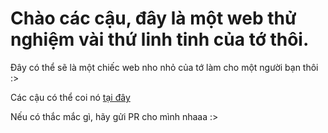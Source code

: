 # Chào các cậu, đây là một web thử nghiệm vài thứ linh tinh của tớ thôi. 
Đây có thể sẽ là một chiếc web nho nhỏ của tớ làm cho một người bạn thôi :> 

Các cậu có thể coi nó [tại đây](https://dmb-me.github.io/HMinh/)

Nếu có thắc mắc gì, hãy gửi PR cho mình nhaaa :>
